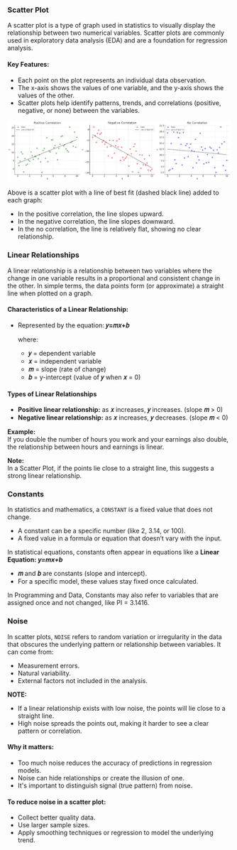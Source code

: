 ### Scatter Plot
A scatter plot is a type of graph used in statistics to visually display the relationship between two numerical variables. Scatter plots are commonly used in exploratory data analysis (EDA) and are a foundation for regression analysis.
#### Key Features:
- Each point on the plot represents an individual data observation.
- The x-axis shows the values of one variable, and the y-axis shows the values of the other.
- Scatter plots help identify patterns, trends, and correlations (positive, negative, or none) between the variables.

![Scatter plot](https://github.com/tamunoWoks/Statistics/blob/main/images/scatter_plot.png)

Above is a scatter plot with a line of best fit (dashed black line) added to each graph:
- In the positive correlation, the line slopes upward.
- In the negative correlation, the line slopes downward.
- In the no correlation, the line is relatively flat, showing no clear relationship.

### Linear Relationships
A linear relationship is a relationship between two variables where the change in one variable results in a proportional and consistent change in the other. In simple terms, the data points form (or approximate) a straight line when plotted on a graph.
#### Characteristics of a Linear Relationship:
- Represented by the equation:  **𝑦=𝑚𝑥+𝑏**
  
  where:
  - **𝑦** = dependent variable
  - **𝑥** = independent variable
  - **𝑚** = slope (rate of change)
  - **𝑏** = y-intercept (value of **𝑦** when **𝑥** = 0)

#### Types of Linear Relationships
- **Positive linear relationship:** as **𝑥** increases, **𝑦** increases. (slope **𝑚** > 0)
- **Negative linear relationship:** as **𝑥** increases, **𝑦** decreases. (slope **𝑚** < 0)

**Example:**  
If you double the number of hours you work and your earnings also double, the relationship between hours and earnings is linear.

**Note:**  
In a Scatter Plot, if the points lie close to a straight line, this suggests a strong linear relationship.

### Constants
In statistics and mathematics, a `CONSTANT` is a fixed value that does not change. 
- A constant can be a specific number (like 2, 3.14, or 100).
- A fixed value in a formula or equation that doesn’t vary with the input.

In statistical equations, constants often appear in equations like a **Linear Equation: *y=mx+b***
- **𝑚** and **𝑏** are constants (slope and intercept).
- For a specific model, these values stay fixed once calculated.

In Programming and Data, Constants may also refer to variables that are assigned once and not changed, like PI = 3.1416.

### Noise
In scatter plots, `NOISE` refers to random variation or irregularity in the data that obscures the underlying pattern or relationship between variables. It can come from:  
- Measurement errors.
- Natural variability.
- External factors not included in the analysis.

**NOTE:**
- If a linear relationship exists with low noise, the points will lie close to a straight line.  
- High noise spreads the points out, making it harder to see a clear pattern or correlation.

#### Why it matters:
- Too much noise reduces the accuracy of predictions in regression models.
- Noise can hide relationships or create the illusion of one.
- It's important to distinguish signal (true pattern) from noise.  

#### To reduce noise in a scatter plot:
- Collect better quality data.
- Use larger sample sizes.
- Apply smoothing techniques or regression to model the underlying trend.

